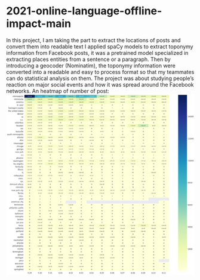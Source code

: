 # 2021-online-language-offline-impact-main
In this project, I am taking the part to extract the locations of posts and convert them into readable text
I applied spaCy models to extract toponymy information from Facebook posts, it was a pretrained model specialized in extracting places entities from a sentence or a paragraph. Then by introducing a geocoder (Nominatim), the toponymy information were converted into a readable and easy to process format so that my teammates can do statistical analysis on them. The project was about studying people’s reaction on major social events and how it was spread around the Facebook networks.
An heatmap of number of post: ![link](heatmap_number_posts.png)
